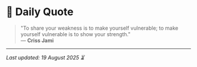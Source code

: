 # 📜 Daily Quote

> "To share your weakness is to make yourself vulnerable; to make yourself vulnerable is to show your strength."  
> — **Criss Jami**

---

_Last updated: 19 August 2025 ⏳_
